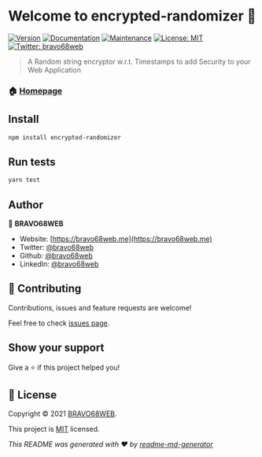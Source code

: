 # Welcome to encrypted-randomizer 👋

[![Version](https://img.shields.io/npm/v/encrypted-randomizer.svg)](https://www.npmjs.com/package/encrypted-randomizer) [![Documentation](https://img.shields.io/badge/documentation-yes-brightgreen.svg)](https://randomizer.bravo68web.me) [![Maintenance](https://img.shields.io/badge/Maintained%3F-yes-green.svg)](https://github.com/bravo68web/randomizer/graphs/commit-activity) [![License: MIT](https://img.shields.io/github/license/bravo68web/randomizer)](https://github.com/bravo68web/randomizer/blob/master/LICENSE) [![Twitter: bravo68web](https://img.shields.io/twitter/follow/bravo68web.svg?style=social)](https://twitter.com/bravo68web)

> A Random string encryptor w.r.t. Timestamps to add Security to your Web Application

### 🏠 [Homepage](https://github.com/bravo68web/randomizer#readme)

## Install

```bash
npm install encrypted-randomizer
```

## Run tests

```bash
yarn test
```

## Author

👤 **BRAVO68WEB**

* Website: [https://bravo68web.me](https://bravo68web.me)
* Twitter: [@bravo68web](https://twitter.com/bravo68web)
* Github: [@bravo68web](https://github.com/bravo68web)
* LinkedIn: [@bravo68web](https://linkedin.com/in/bravo68web)

## 🤝 Contributing

Contributions, issues and feature requests are welcome!

Feel free to check [issues page](https://github.com/bravo68web/randomizer/issues).

## Show your support

Give a ⭐️ if this project helped you!

## 📝 License

Copyright © 2021 [BRAVO68WEB](https://github.com/bravo68web).

This project is [MIT](https://github.com/bravo68web/randomizer/blob/master/LICENSE) licensed.

_This README was generated with ❤️ by_ [_readme-md-generator_](https://github.com/kefranabg/readme-md-generator)

